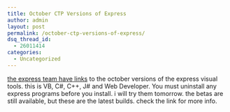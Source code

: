 ```yaml
---
title: October CTP Versions of Express
author: admin
layout: post
permalink: /october-ctp-versions-of-express/
dsq_thread_id:
  - 26011414
categories:
  - Uncategorized
---
```

[the express team have links][1] to the october versions of the express visual tools. this is VB, C#, C++, J# and Web Developer. You must uninstall any express programs before you install. i will try them tomorrow. the betas are still available, but these are the latest builds. check the link for more info.

 [1]: http://weblogs.asp.net/express/archive/2004/10/21/246091.aspx